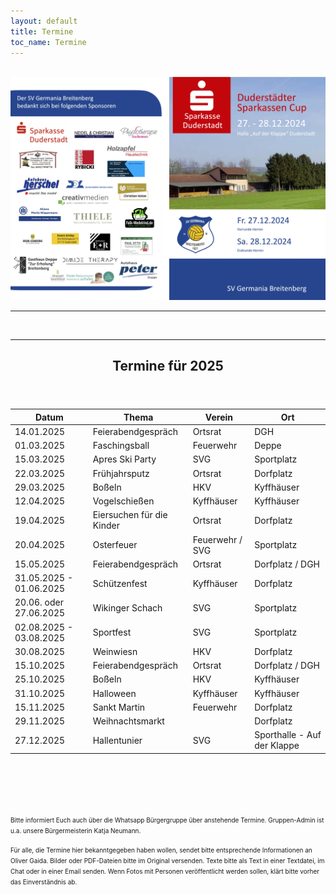 ```yaml
---
layout: default
title: Termine
toc_name: Termine
---
```


<!-- aktuell wurden keine Termine an den Internetverantwortlichen gemeldet. -->

<!--
    <article class="box post post-excerpt">
        <header class="major">
        <h2>17.11.2024 - Gedenkveranstaltung zum Volkstrauertag um 11:00 Uhr vor dem Denkmal</h2>
        <p><font size="3"></font></p>
        <p></p>
        </header>
    </article>
-->

<!-- <br><a href="#" class="image featured"><img src="images/adventssingen_2024.jpg" alt="" style="border: 1px solid #555"/></a> -->

<br><a href="images/Flyer-Sparkassencup.jpg" class="image featured"><img src="images/Flyer-Sparkassencup.jpg" alt="" /></a>

<hr>
<br>
<hr>

<article class="box post post-excerpt">
    <header class="major">
        <h2>Termine für 2025</h2>
    </header>
</article>

| Datum                   | Thema                     | Verein          | Ort                         |
| ----------------------- | ------------------------- | --------------- | --------------------------- |
| 14.01.2025              | Feierabendgespräch        | Ortsrat         | DGH                         |
| 01.03.2025              | Faschingsball             | Feuerwehr       | Deppe                       |
| 15.03.2025              | Apres Ski Party           | SVG             | Sportplatz                  |
| 22.03.2025              | Frühjahrsputz             | Ortsrat         | Dorfplatz                   |
| 29.03.2025              | Boßeln                    | HKV             | Kyffhäuser                  |
| 12.04.2025              | Vogelschießen             | Kyffhäuser      | Kyffhäuser                  |
| 19.04.2025              | Eiersuchen für die Kinder | Ortsrat         | Dorfplatz                   |
| 20.04.2025              | Osterfeuer                | Feuerwehr / SVG | Sportplatz                  |
| 15.05.2025              | Feierabendgespräch        | Ortsrat         | Dorfplatz / DGH             |
| 31.05.2025 - 01.06.2025 | Schützenfest              | Kyffhäuser      | Dorfplatz                   |
| 20.06. oder 27.06.2025  | Wikinger Schach           | SVG             | Sportplatz                  |
| 02.08.2025 - 03.08.2025 | Sportfest                 | SVG             | Sportplatz                  |
| 30.08.2025              | Weinwiesn                 | HKV             | Dorfplatz                   |
| 15.10.2025              | Feierabendgespräch        | Ortsrat         | Dorfplatz / DGH             |
| 25.10.2025              | Boßeln                    | HKV             | Kyffhäuser                  |
| 31.10.2025              | Halloween                 | Kyffhäuser      | Kyffhäuser                  |
| 15.11.2025              | Sankt Martin              | Feuerwehr       | Dorfplatz                   |
| 29.11.2025              | Weihnachtsmarkt           |                 | Dorfplatz                   |
| 27.12.2025              | Hallentunier              | SVG             | Sporthalle - Auf der Klappe |


<br><br><br><br>


<font size="1">
Bitte informiert Euch auch über die Whatsapp Bürgergruppe über anstehende Termine. Gruppen-Admin ist u.a. unsere Bürgermeisterin Katja Neumann.

Für alle, die Termine hier bekanntgegeben haben wollen, sendet bitte entsprechende Informationen an Oliver Gaida. Bilder oder PDF-Dateien bitte im Original versenden. Texte bitte als Text in einer Textdatei, im Chat oder in einer Email senden. Wenn Fotos mit Personen veröffentlicht werden sollen, klärt bitte vorher das Einverständnis ab.
</font>
